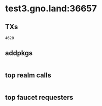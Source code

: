 # test3.gno.land:36657

## TXs
```
4620
```

## addpkgs
```
```

## top realm calls
```
```

## top faucet requesters
```
```

